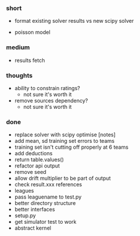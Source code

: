 ### short

- format existing solver results vs new scipy solver

- poisson model

### medium

- results fetch

### thoughts

- ability to constrain ratings?
  - not sure it's worth it
- remove sources dependency?
  - not sure it's worth it

### done

- replace solver with scipy optimise [notes]
- add mean, sd training set errors to teams
- training set isn't cutting off properly at 6 teams
- add deductions
- return table.values()
- refactor api output
- remove seed
- allow drift multiplier to be part of output
- check result.xxx references
- leagues
- pass leaguename to test.py
- better directory structure
- better interfaces
- setup.py
- get simulator test to work
- abstract kernel

